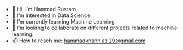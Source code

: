 - 👋 Hi, I’m Hammad Rustam
- 👀 I’m interested in Data Science
- 🌱 I’m currently learning Machine Learning
- 💞️ I’m looking to collaborate on different projects related to machine learning.
- 📫 How to reach me: hammadkhanniazi29@gmail.com

<!---
Hammad047/Hammad047 is a ✨ special ✨ repository because its `README.md` (this file) appears on your GitHub profile.
You can click the Preview link to take a look at your changes.
--->
